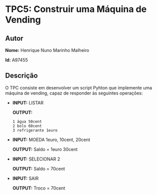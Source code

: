 # TPC5: Construir uma Máquina de Vending

## Autor

**Nome:** Henrique Nuno Marinho Malheiro

**Id:** A97455

## Descrição

O TPC consiste em desenvolver um script Pyhton que implemente uma máquina de vending, capaz de responder às seguintes operações:

-   **INPUT:** LISTAR

    **OUTPUT:** 

        1 água 50cent
        2 bolo 60cent
        3 refrigerante 1euro

-   **INPUT:** MOEDA 1euro, 10cent, 20cent
    
    **OUTPUT:** Saldo = 1euro 30cent

-   **INPUT:** SELECIONAR 2

    **OUTPUT:** Saldo = 70cent

-   **INPUT:** SAIR

    **OUTPUT:** Troco = 70cent